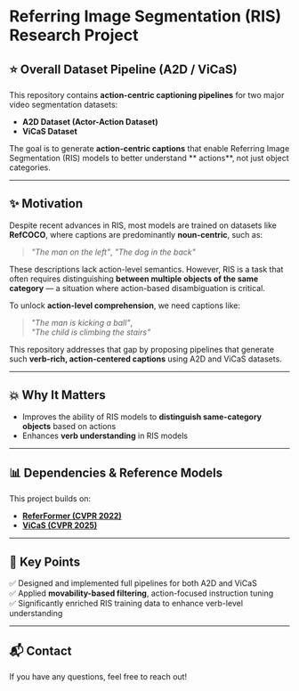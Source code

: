 # Referring Image Segmentation (RIS) Research Project

## ⭐ Overall Dataset Pipeline (A2D / ViCaS)

This repository contains **action-centric captioning pipelines** for two major video segmentation datasets:  
- **A2D Dataset (Actor-Action Dataset)**  
- **ViCaS Dataset**  

The goal is to generate **action-centric captions** that enable Referring Image Segmentation (RIS) models to better understand ** actions**, not just object categories.

---

## ✨ Motivation

Despite recent advances in RIS, most models are trained on datasets like **RefCOCO**, where captions are predominantly **noun-centric**, such as:

> *"The man on the left"*, *"The dog in the back"*

These descriptions lack action-level semantics. However, RIS is a task that often requires distinguishing **between multiple objects of the same category** — a situation where action-based disambiguation is critical.

To unlock **action-level comprehension**, we need captions like:

> *"The man is kicking a ball"*,  
> *"The child is climbing the stairs"*

This repository addresses that gap by proposing pipelines that generate such **verb-rich, action-centered captions** using A2D and ViCaS datasets.

---

## 💥 Why It Matters

- Improves the ability of RIS models to **distinguish same-category objects** based on actions  
- Enhances **verb understanding** in RIS models

---

## 📊 Dependencies & Reference Models

This project builds on:

- **[ReferFormer (CVPR 2022)](https://github.com/wjn922/ReferFormer)**  
- **[ViCaS (CVPR 2025)](https://github.com/Ali2500/ViCaS)**

---

## 📌 Key Points

✅ Designed and implemented full pipelines for both A2D and ViCaS  
✅ Applied **movability-based filtering**, action-focused instruction tuning   
✅ Significantly enriched RIS training data to enhance verb-level understanding

---

## 📬 Contact

If you have any questions, feel free to reach out!
